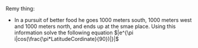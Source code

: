 Remy thing:
 - In a pursuit of better food he goes 1000 meters south, 1000 meters west and 1000 meters north, and ends up at the smae place. Using this information solve the following equation $|e^{\pi i|cos(\frac{\pi*LatitudeCordinate}{90})|}|$  
<!--stackedit_data:
eyJoaXN0b3J5IjpbLTE5Mjg3MDM3NzNdfQ==
-->
